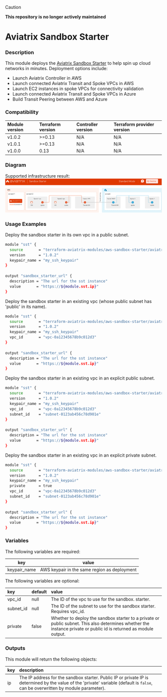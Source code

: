 > [!CAUTION]
> **This repository is no longer actively maintained**

# Aviatrix Sandbox Starter

### Description
This module deploys the [Aviatrix Sandbox Starter](https://community.aviatrix.com/t/g9hx9jh/aviatrix-sandbox-starter-tool-spin-up-cloud-networks-in-minutes) to help spin up cloud networks in minutes. Deployment options include:

- Launch Aviatrix Controller in AWS
- Launch connected Aviatrix Transit and Spoke VPCs in AWS
- Launch EC2 instances in spoke VPCs for connectivity validation
- Launch connected Aviatrix Transit and Spoke VPCs in Azure
- Build Transit Peering between AWS and Azure

### Compatibility
| Module version | Terraform version | Controller version | Terraform provider version |
| :------------- | :---------------- | :----------------- | :------------------------- |
| v1.0.2         | >=0.13            | N/A                | N/A                        |
| v1.0.1         | >=0.13            | N/A                | N/A                        |
| v1.0.0         | 0.13              | N/A                | N/A                        |

### Diagram

Supported infrastructure result:
<img src="https://github.com/terraform-aviatrix-modules/terraform-aviatrix-aws-sandbox-starter/blob/master/img/sst.png?raw=true">

### Usage Examples

Deploy the sandbox starter in its own vpc in a public subnet.

```bash
module "sst" {
  source       = "terraform-aviatrix-modules/aws-sandbox-starter/aviatrix"
  version      = "1.0.2"
  keypair_name = "my_ssh_keypair"
}

output "sandbox_starter_url" {
  description = "The url for the sst instance"
  value       = "https://${module.sst.ip}"
}
```

Deploy the sandbox starter in an existing vpc (whose public subnet has 'public' in its name).

```bash
module "sst" {
  source       = "terraform-aviatrix-modules/aws-sandbox-starter/aviatrix"
  version      = "1.0.2"
  keypair_name = "my_ssh_keypair"
  vpc_id       = "vpc-0a12345678b9c012d3"
}

output "sandbox_starter_url" {
  description = "The url for the sst instance"
  value       = "https://${module.sst.ip}"
}
```

Deploy the sandbox starter in an existing vpc in an explicit public subnet.

```bash
module "sst" {
  source       = "terraform-aviatrix-modules/aws-sandbox-starter/aviatrix"
  version      = "1.0.2"
  keypair_name = "my_ssh_keypair"
  vpc_id       = "vpc-0a12345678b9c012d3"
  subnet_id    = "subnet-0123ab456c78d901e"
}

output "sandbox_starter_url" {
  description = "The url for the sst instance"
  value       = "https://${module.sst.ip}"
}
```

Deploy the sandbox starter in an existing vpc in an explicit private subnet.

```bash
module "sst" {
  source       = "terraform-aviatrix-modules/aws-sandbox-starter/aviatrix"
  version      = "1.0.2"
  keypair_name = "my_ssh_keypair"
  private      = true
  vpc_id       = "vpc-0a12345678b9c012d3"
  subnet_id    = "subnet-0123ab456c78d901e"
}

output "sandbox_starter_url" {
  description = "The url for the sst instance"
  value       = "https://${module.sst.ip}"
}
```

### Variables
The following variables are required:

| key          | value                                        |
| ------------ | -------------------------------------------- |
| keypair_name | AWS keypair in the same region as deployment |


The following variables are optional:

| key       | default | value                                                                                                                                                             |
| :-------- | :------ | :---------------------------------------------------------------------------------------------------------------------------------------------------------------- |
| vpc_id    | null    | The ID of the vpc to use for the sandbox. starter.                                                                                                                |
| subnet_id | null    | The ID of the subnet to use for the sandbox starter. Requires vpc_id.                                                                                             |
| private   | false   | Whether to deploy the sandbox starter to a private or public subnet. This also determines whether the instance private or public id is returned as module output. |

### Outputs
This module will return the following objects:

| key  | description                                                                                                                                                                        |
| :--- | :--------------------------------------------------------------------------------------------------------------------------------------------------------------------------------- |
| ip   | The IP address for the sandbox starter. Public IP or private IP is determined by the value of the 'private' variable (default is `false`, can be overwritten by module parameter). |
